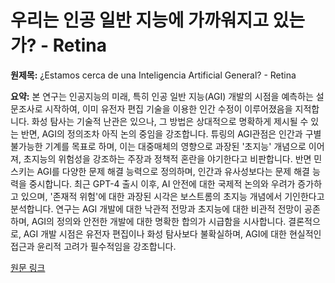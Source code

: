 # 우리는 인공 일반 지능에 가까워지고 있는가? - Retina

**원제목:** ¿Estamos cerca de una Inteligencia Artificial General? - Retina

**요약:** 본 연구는 인공지능의 미래, 특히 인공 일반 지능(AGI) 개발의 시점을 예측하는 설문조사로 시작하여, 이미 유전자 편집 기술을 이용한 인간 수정이 이루어졌음을 지적합니다. 화성 탐사는 기술적 난관은 있으나, 그 방법은 상대적으로 명확하게 제시될 수 있는 반면, AGI의 정의조차 아직 논의 중임을 강조합니다. 튜링의 AGI관점은 인간과 구별 불가능한 기계를 목표로 하며, 이는 대중매체의 영향으로 과장된 '초지능' 개념으로 이어져,  초지능의 위험성을 강조하는 주장과 정책적 혼란을 야기한다고 비판합니다. 반면 민스키는 AGI를 다양한 문제 해결 능력으로 정의하며, 인간과 유사성보다는 문제 해결 능력을 중시합니다. 최근 GPT-4 출시 이후, AI 안전에 대한 국제적 논의와 우려가 증가하고 있으며,  '존재적 위험'에 대한 과장된 시각은 보스트롬의 초지능 개념에서 기인한다고 분석합니다.  연구는  AGI 개발에 대한 낙관적 전망과 초지능에 대한 비관적 전망이 공존하며,  AGI의 정의와 안전한 개발에 대한 명확한 합의가 시급함을 시사합니다.  결론적으로, AGI 개발 시점은 유전자 편집이나 화성 탐사보다 불확실하며,  AGI에 대한 현실적인 접근과 윤리적 고려가 필수적임을 강조합니다.

[원문 링크](https://retinatendencias.com/opinion/estamos-cerca-de-una-inteligencia-artificial-general/)
